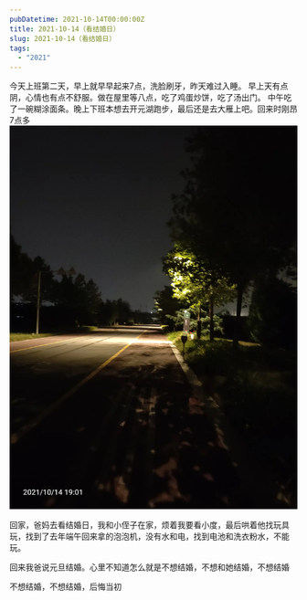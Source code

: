 ```yaml
---
pubDatetime: 2021-10-14T00:00:00Z
title: 2021-10-14（看结婚日）
slug: 2021-10-14（看结婚日）
tags:
  - "2021"
---
```


今天上班第二天，早上就早早起来7点，洗脸刷牙，昨天难过入睡。
早上天有点阴，心情也有点不舒服。做在屋里等八点，吃了鸡蛋炒饼，吃了汤出门。
中午吃了一碗糊涂面条。晚上下班本想去开元湖跑步，最后还是去大雁上吧。回来时刚昂7点多![](../../img/6904315-2d5821e9f87ee370.jpg)

回家，爸妈去看结婚日，我和小侄子在家，烦着我要看小度，最后哄着他找玩具玩，找到了去年端午回来拿的泡泡机，没有水和电，找到电池和洗衣粉水，不能玩。

回来我爸说元旦结婚。心里不知道怎么就是不想结婚，不想和她结婚，不想结婚

不想结婚，不想结婚，后悔当初
